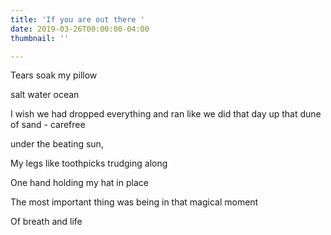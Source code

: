 ```yaml
---
title: 'If you are out there '
date: 2019-03-26T00:00:00-04:00
thumbnail: ''

---
```

Tears soak my pillow

salt water ocean

I wish we had dropped everything and ran like we did that day up that dune of sand - carefree

under the beating sun,

My legs like toothpicks trudging along

One hand holding my hat in place

The most important thing was being in that magical moment 

Of breath and life 